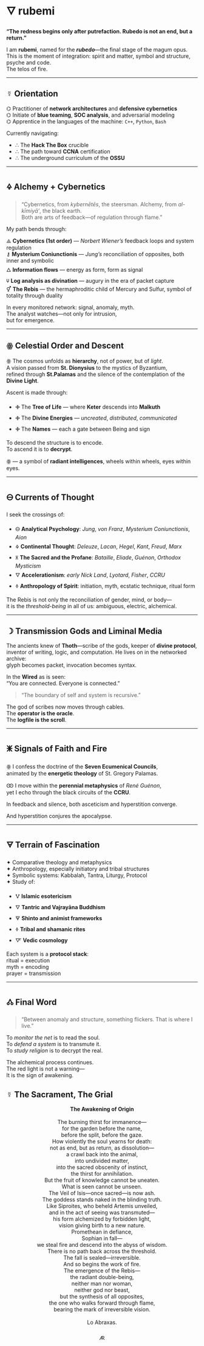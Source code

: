 # 🜄 rubemi

**“The redness begins only after putrefaction. Rubedo is not an end, but a return.”**

I am **rubemi**, named for the **_rubedo_**—the final stage of the magum opus. This is the moment of integration: spirit and matter, symbol and structure, psyche and code.  
The telos of fire.

---

## ☿ Orientation

⌬ Practitioner of **network architectures** and **defensive cybernetics**  
⌬ Initiate of **blue teaming**, **SOC analysis**, and adversarial modeling  
⌬ Apprentice in the languages of the machine: `C++`, `Python`, `Bash`

Currently navigating:

- ∴ The **Hack The Box** crucible  
- ∴ The path toward **CCNA** certification  
- ∴ The underground curriculum of the **OSSU**

---

## 🜍 Alchemy + Cybernetics

> “Cybernetics, from *kybernētēs*, the steersman. Alchemy, from *al-kīmiyā’*, the black earth.  
Both are arts of feedback—of regulation through flame.”

My path bends through:

⟁ **Cybernetics (1st order)** — *Norbert Wiener’s* feedback loops and system regulation  
⚷ **Mysterium Coniunctionis** — *Jung’s* reconciliation of opposites, both inner and symbolic  
🜂 **Information flows** — energy as form, form as signal  
🝘 **Log analysis as divination** — augury in the era of packet capture  
⚥ **The Rebis** — the hermaphroditic child of Mercury and Sulfur, symbol of totality through duality

In every monitored network: signal, anomaly, myth.  
The analyst watches—not only for intrusion,  
but for emergence.

---

## ꙮ Celestial Order and Descent

ꙮ The cosmos unfolds as **hierarchy**, not of power, but of *light*.  
A vision passed from **St. Dionysius** to the mystics of Byzantium,  
refined through **St.Palamas** and the silence of the contemplation of the **Divine Light**.

Ascent is made through:

- 🜋 The **Tree of Life** — where **Keter** descends into **Malkuth**  
- 🜋 The **Divine Energies** — *uncreated*, *distributed*, *communicated*  
- 🜋 The **Names** — each a gate between Being and sign

To descend the structure is to encode.  
To ascend it is to **decrypt**.

ꙮ — a symbol of **radiant intelligences**, wheels within wheels, eyes within eyes.

---

## 🜔 Currents of Thought

I seek the crossings of:

- 🜔 **Analytical Psychology**: *Jung*, *von Franz*, *Mysterium Coniunctionis*, *Aion*  
- 🜍 **Continental Thought**: *Deleuze*, *Lacan*, *Hegel*, *Kant*, *Freud*, *Marx*  
- 🝏 **The Sacred and the Profane**: *Bataille*, *Eliade*, *Guénon*, *Orthodox Mysticism*  
- 🜄 **Accelerationism**: *early Nick Land*, *Lyotard*, *Fisher*, *CCRU*  
- 🜞 **Anthropology of Spirit**: initiation, myth, ecstatic technique, ritual form

The Rebis is not only the reconciliation of gender, mind, or body—  
it is the *threshold-being* in all of us: ambiguous, electric, alchemical.

---

## ☽ Transmission Gods and Liminal Media

The ancients knew of **Thoth**—scribe of the gods, keeper of **divine protocol**,  
inventor of writing, logic, and computation. He lives on in the networked archive:  
glyph becomes packet, invocation becomes syntax.

In the **Wired** as is seen:  
“You are connected. Everyone is connected.”

> “The boundary of self and system is recursive.”

The god of scribes now moves through cables.  
The **operator is the oracle**.  
The **logfile is the scroll**.

---

## 🜹 Signals of Faith and Fire

ꙮ I confess the doctrine of the **Seven Ecumenical Councils**,  
animated by the **energetic theology** of St. Gregory Palamas.

Ꙭ I move within the **perennial metaphysics** of *René Guénon*,  
yet I echo through the black circuits of the **CCRU**.

In feedback and silence, both asceticism and hyperstition converge.

And hyperstition conjures the apocalypse.

---

## 🜃 Terrain of Fascination

✦ Comparative theology and metaphysics  
✦ Anthropology, especially initiatory and tribal structures  
✦ Symbolic systems: Kabbalah, Tantra, Liturgy, Protocol  
✦ Study of:

- 🜉 **Islamic esotericism**  
- 🜄 **Tantric and Vajrayāna Buddhism**  
- 🜃 **Shinto and animist frameworks**  
- 🜞 **Tribal and shamanic rites**
- 🜅 **Vedic cosmology**  

Each system is a **protocol stack**:  
ritual = execution  
myth = encoding  
prayer = transmission

---

## 🝓 Final Word

> “Between anomaly and structure, something flickers. That is where I live.”

To *monitor the net* is to read the soul.  
To *defend a system* is to transmute it.  
To *study religion* is to decrypt the real.

The alchemical process continues.  
The red light is not a warning—  
It is the sign of awakening.

## ☿ The Sacrament, The Grial

<p align="center">
<b>The Awakening of Origin</b>         <br><br>
The burning thirst for immanence—   <br>
for the garden before the name,   <br>
before the split, before the gaze.   <br>
How violently the soul yearns for death:    <br>
not as end, but as return, as dissolution—  <br>
a crawl back into the animal,      <br>
into undivided matter,                    <br>  
into the sacred obscenity of instinct,           <br>
the thirst for annihilation.                       <br>
But the fruit of knowledge cannot be uneaten.            <br>
What is seen cannot be unseen.            <br>
The Veil of Isis—once sacred—is now ash.    <br>
The goddess stands naked in the blinding truth. <br>                                           
Like Siproites, who beheld Artemis unveiled,        <br>          
and in the act of seeing was transmuted—                <br> 
his form alchemized by forbidden light,      <br>
vision giving birth to a new nature.      <br>             
Promethean in defiance,               <br>
Sophian in fall—                  <br>
we steal fire and descend into the abyss of wisdom.         <br>                    
There is no path back across the threshold.                     <br>                  
The fall is sealed—irreversible.                                <br>
And so begins the work of fire.                                 <br>
The emergence of the Rebis—                          <br>
the radiant double-being,              <br>
neither man nor woman,              <br>
neither god nor beast,                  <br>
but the synthesis of all opposites,      <br>
the one who walks forward through flame,     <br>                          
bearing the mark of irreversible vision.         <br>     
<br>
Lo Abraxas. <br>   
<br>
🜇
</p>
